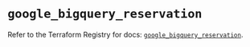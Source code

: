 # `google_bigquery_reservation`

Refer to the Terraform Registry for docs: [`google_bigquery_reservation`](https://registry.terraform.io/providers/hashicorp/google-beta/6.13.0/docs/resources/google_bigquery_reservation).
